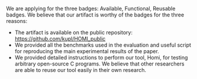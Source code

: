 We are applying for the three badges: Available, Functional, Reusable badges. We believe that our artifact is worthy of the badges for the three reasons:
* The artifact is available on the public repository: https://github.com/kupl/HOMI_public
* We provided all the benchmarks used in the evaluation and useful script for reproducing the main experimental results of the paper.
* We provided detailed instructions to perform our tool, Homi, for testing arbitrary open-source C programs. We believe that other researchers are able to reuse our tool easily in their own research.
